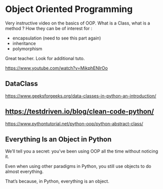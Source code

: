 # Object Oriented Programming


Very instructive video on the basics of OOP.
What is a Class, what is a method ?
How they can be of interest for : 
- encapsulation (need to see this part again)
- inheritance
- polymorphism

Great teacher. Look for additional tuto.


https://www.youtube.com/watch?v=MikphENIrOo


## DataClass

https://www.geeksforgeeks.org/data-classes-in-python-an-introduction/



## https://testdriven.io/blog/clean-code-python/


https://www.pythontutorial.net/python-oop/python-abstract-class/




##  Everything Is an Object in Python

We’ll tell you a secret: you’ve been using OOP all the time without noticing it.

Even when using other paradigms in Python, you still use objects to do almost everything.

That’s because, in Python, everything is an object.